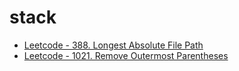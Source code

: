 # stack

- [Leetcode - 388. Longest Absolute File Path](/leetcode/388-longest-absolute-file-path/index.md)
- [Leetcode - 1021. Remove Outermost Parentheses](/leetcode/1021-remove-outermost-parentheses/index.md)